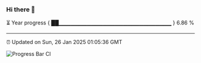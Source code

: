 ### Hi there 👋

⏳ Year progress { ██▁▁▁▁▁▁▁▁▁▁▁▁▁▁▁▁▁▁▁▁▁▁▁▁▁▁▁▁ } 6.86 %

---

⏰ Updated on Sun, 26 Jan 2025 01:05:36 GMT

![Progress Bar CI](https://github.com/liununu/liununu/workflows/Progress%20Bar%20CI/badge.svg)
